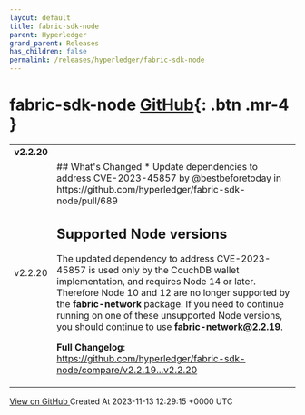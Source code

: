 ```yaml
---
layout: default
title: fabric-sdk-node
parent: Hyperledger
grand_parent: Releases
has_children: false
permalink: /releases/hyperledger/fabric-sdk-node
---
```


# fabric-sdk-node <span class="fs-3 right-align">[GitHub](https://github.com/hyperledger/fabric-sdk-node){: .btn .mr-4 }</span>


<div>
    <table>
        <tr>
            <td colspan="2">
                <b>
                    v2.2.20
                </b>
            </td>
        </tr>
        <tr>
            <td>
                <span class="chip">
                    v2.2.20
                </span>
            </td>
            <td>
                ## What's Changed
* Update dependencies to address CVE-2023-45857 by @bestbeforetoday in https://github.com/hyperledger/fabric-sdk-node/pull/689

## Supported Node versions

The updated dependency to address CVE-2023-45857 is used only by the CouchDB wallet implementation, and requires Node 14 or later. Therefore Node 10 and 12 are no longer supported by the **fabric-network** package. If you need to continue running on one of these unsupported Node versions, you should continue to use **fabric-network@2.2.19**.

**Full Changelog**: https://github.com/hyperledger/fabric-sdk-node/compare/v2.2.19...v2.2.20
            </td>
        </tr>
    </table>
    <a href="https://github.com/hyperledger/fabric-sdk-node/releases/tag/v2.2.20" class=".btn">
        View on GitHub
    </a>
    <span class="right-align">
        Created At 2023-11-13 12:29:15 +0000 UTC
    </span>
</div>

